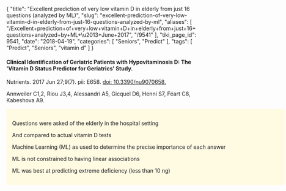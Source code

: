 {
    "title": "Excellent prediction of very low vitamin D in elderly from just 16 questions (analyzed by ML)",
    "slug": "excellent-prediction-of-very-low-vitamin-d-in-elderly-from-just-16-questions-analyzed-by-ml",
    "aliases": [
        "/Excellent+prediction+of+very+low+vitamin+D+in+elderly+from+just+16+questions+analyzed+by+ML+\u2013+June+2017",
        "/9541"
    ],
    "tiki_page_id": 9541,
    "date": "2018-04-19",
    "categories": [
        "Seniors",
        "Predict"
    ],
    "tags": [
        "Predict",
        "Seniors",
        "vitamin d"
    ]
}


#### Clinical Identification of Geriatric Patients with Hypovitaminosis D: The 'Vitamin D Status Predictor for Geriatrics' Study.

Nutrients. 2017 Jun 27;9(7). pii: E658. [doi: 10.3390/nu9070658.](https://doi.org/10.3390/nu9070658.)

Annweiler C1,2, Riou J3,4, Alessandri A5, Gicquel D6, Henni S7, Féart C8, Kabeshova A9.

<div class="border" style="background-color:#FFFAE2;padding:15px;margin:10px 0;border-radius:5px;width:700px">

Questions were asked of the elderly in the hospital setting

And compared to actual vitamin D tests

Machine Learning (ML) as used to determine the precise importance of each answer

ML is not constrained to having linear associations

ML was best at predicting extreme deficiency (less than 10 ng)